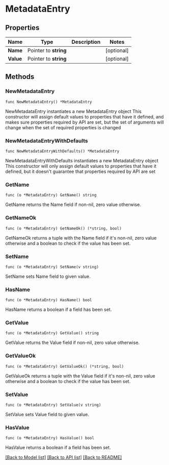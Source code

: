 # MetadataEntry

## Properties

Name | Type | Description | Notes
------------ | ------------- | ------------- | -------------
**Name** | Pointer to **string** |  | [optional] 
**Value** | Pointer to **string** |  | [optional] 

## Methods

### NewMetadataEntry

`func NewMetadataEntry() *MetadataEntry`

NewMetadataEntry instantiates a new MetadataEntry object
This constructor will assign default values to properties that have it defined,
and makes sure properties required by API are set, but the set of arguments
will change when the set of required properties is changed

### NewMetadataEntryWithDefaults

`func NewMetadataEntryWithDefaults() *MetadataEntry`

NewMetadataEntryWithDefaults instantiates a new MetadataEntry object
This constructor will only assign default values to properties that have it defined,
but it doesn't guarantee that properties required by API are set

### GetName

`func (o *MetadataEntry) GetName() string`

GetName returns the Name field if non-nil, zero value otherwise.

### GetNameOk

`func (o *MetadataEntry) GetNameOk() (*string, bool)`

GetNameOk returns a tuple with the Name field if it's non-nil, zero value otherwise
and a boolean to check if the value has been set.

### SetName

`func (o *MetadataEntry) SetName(v string)`

SetName sets Name field to given value.

### HasName

`func (o *MetadataEntry) HasName() bool`

HasName returns a boolean if a field has been set.

### GetValue

`func (o *MetadataEntry) GetValue() string`

GetValue returns the Value field if non-nil, zero value otherwise.

### GetValueOk

`func (o *MetadataEntry) GetValueOk() (*string, bool)`

GetValueOk returns a tuple with the Value field if it's non-nil, zero value otherwise
and a boolean to check if the value has been set.

### SetValue

`func (o *MetadataEntry) SetValue(v string)`

SetValue sets Value field to given value.

### HasValue

`func (o *MetadataEntry) HasValue() bool`

HasValue returns a boolean if a field has been set.


[[Back to Model list]](../README.md#documentation-for-models) [[Back to API list]](../README.md#documentation-for-api-endpoints) [[Back to README]](../README.md)


